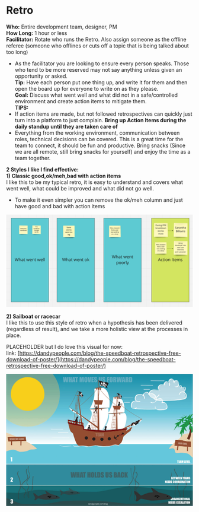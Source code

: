 # Retro

**Who:** Entire development team, designer, PM  
**How Long:** 1 hour or less  
**Facilitator:** Rotate who runs the Retro. Also assign someone as the offline referee \(someone who offlines or cuts off a topic that is being talked about too long\)  
- As the facilitator you are looking to ensure every person speaks. Those who tend to be more reserved may not say anything unless given an opportunity or asked.  
**Tip:** Have each person put one thing up, and write it for them and then open the board up for everyone to write on as they please.  
**Goal:** Discuss what went well and what did not in a safe/controlled environment and create action items to mitigate them.  
**TIPS:**   
- If action items are made, but not followed retrospectives can quickly just turn into a platform to just complain. **Bring up Action Items during the daily standup until they are taken care of**  
- Everything from the working environment, communication between roles, technical decisions can be covered. This is a great time for the team to connect, it should be fun and productive. Bring snacks \(Since we are all remote, still bring snacks for yourself\) and enjoy the time as a team together.  
  
**2 Styles I like I find effective:**  
**1\) Classic good,ok/meh,bad with action items**  
I like this to be my typical retro, it is easy to understand and covers what went well, what could be improved and what did not go well.  
- To make it even simpler you can remove the ok/meh column and just have good and bad with action items

![](../.gitbook/assets/screen-shot-2020-11-18-at-3.10.36-pm.png)

  
**2\) Sailboat or racecar**  
I like this to use this style of retro when a hypothesis has been delivered \(regardless of result\), and we take a more holistic view at the processes in place.  
  
PLACEHOLDER but I do love this visual for now:  
link: [https://dandypeople.com/blog/the-speedboat-retrospective-free-download-of-poster/](https://dandypeople.com/blog/the-speedboat-retrospective-free-download-of-poster/)  
  

![](../.gitbook/assets/speedboat-retrospective.jpg)

